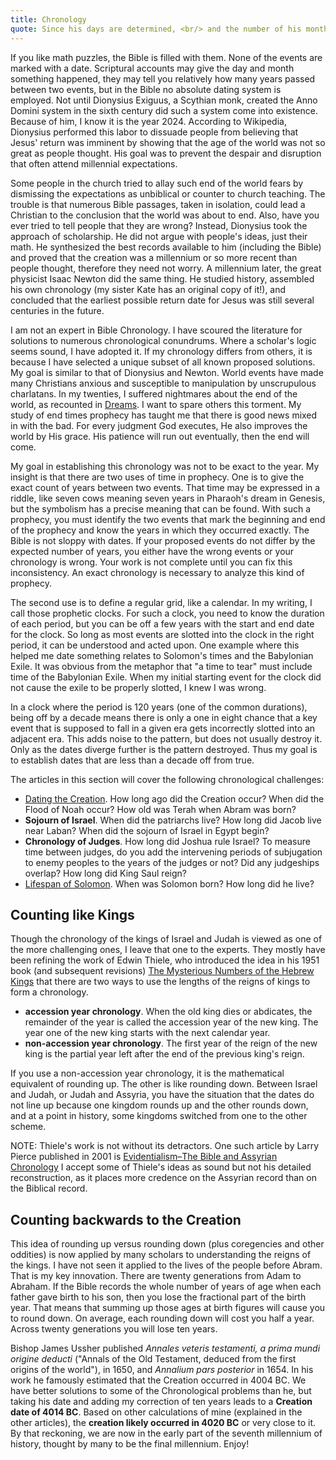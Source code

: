 ```yaml
---
title: Chronology
quote: Since his days are determined, <br/> and the number of his months is with you, <br/> and you have appointed his limits <br/> that he cannot pass... - Job 14:5
---
```

If you like math puzzles, the Bible is filled with them. None of the events are marked with a date.
Scriptural accounts may give the day and month something happened, they may tell you relatively how many years passed between two events,
but in the Bible no absolute dating system is employed. Not until Dionysius Exiguus, a Scythian monk, created the Anno Domini system 
in the sixth century did such a system come into existence. Because of him, I know it is the year 2024.
According to Wikipedia, Dionysius performed this labor to dissuade people from believing that Jesus' return was imminent 
by showing that the age of the world was not so great as people thought.
His goal was to prevent the despair and disruption that often attend millennial expectations. 

Some people in the church tried to allay such end of the world fears by dismissing the expectations as unbiblical or 
counter to church teaching. The trouble is that numerous Bible passages, taken in isolation, could lead a Christian
to the conclusion that the world was about to end. Also, have you ever tried to tell people that they are wrong?
Instead, Dionysius took the approach of scholarship. He did not argue with people's ideas, just their math.
He synthesized the best records available to him (including the Bible) and proved that the creation was a millennium or so
more recent than people thought, therefore they need not worry. A millennium later, the great physicist Isaac Newton
did the same thing. He studied history, assembled his own chronology (my sister Kate has an original copy of it!), 
and concluded that the earliest possible return date for Jesus was still several centuries in the future.

I am not an expert in Bible Chronology. I have scoured the literature for solutions to numerous chronological conundrums.
Where a scholar's logic seems sound, I have adopted it. If my chronology differs from others, it is because I have selected
a unique subset of all known proposed solutions. My goal is similar to that of Dionysius and Newton. World events
have made many Christians anxious and susceptible to manipulation by unscrupulous charlatans. In my twenties, I suffered
nightmares about the end of the world, as recounted in [Dreams](./dreams.html). I want to spare others this torment.
My study of end times prophecy has taught me that there is good news mixed in with the bad. For every judgment God executes,
He also improves the world by His grace. His patience will run out eventually, then the end will come.

My goal in establishing this chronology was not to be exact to the year. My insight is that there are two uses of time in prophecy.
One is to give the exact count of years between two events. That time may be expressed in a riddle, like seven cows meaning seven years
in Pharaoh's dream in Genesis, but the symbolism has a precise meaning that can be found. With such a prophecy, you must identify
the two events that mark the beginning and end of the prophecy and know the years in which they occurred exactly.
The Bible is not sloppy with dates. If your proposed events do not differ by the expected number of years, you either
have the wrong events or your chronology is wrong. Your work is not complete until you can fix this inconsistency.
An exact chronology is necessary to analyze this kind of prophecy.

The second use is to define a regular grid, like a calendar. In my writing, I call those prophetic clocks. 
For such a clock, you need to know the duration of each period, but you can be off a few years with the start and end date for the clock. 
So long as most events are slotted into the clock in the right period, it can be understood and acted upon. 
One example where this helped me date something relates to Solomon's times and the Babylonian Exile. 
It was obvious from the metaphor that "a time to tear" must include time of the Babylonian Exile. When my initial 
starting event for the clock did not cause the exile to be properly slotted, I knew I was wrong.

In a clock where the period is 120 years (one of the common durations), being off by a decade means there is only a one in eight
chance that a key event that is supposed to fall in a given era gets incorrectly slotted into an adjacent era. 
This adds noise to the pattern, but does not usually destroy it. Only as the dates diverge further is 
the pattern destroyed. Thus my goal is to establish dates that are less than a decade off from true.

The articles in this section will cover the following chronological challenges:

 - [Dating the Creation](./dating-the-creation.html). How long ago did the Creation occur? When did the Flood of Noah occur? How old was Terah when Abram was born?
 - **Sojourn of Israel**. When did the patriarchs live? How long did Jacob live near Laban? When did the sojourn of Israel in Egypt begin?
 - **Chronology of Judges**. How long did Joshua rule Israel? To measure time between judges, do you add the intervening periods of subjugation to enemy peoples to the years of the judges or not? Did any judgeships overlap? How long did King Saul reign?
 - [Lifespan of Solomon](./lifespan-of-solomon.html). When was Solomon born? How long did he live?

## Counting like Kings

Though the chronology of the kings of Israel and Judah is viewed as one of the more challenging ones, I leave that one to the experts.
They mostly have been refining the work of Edwin Thiele, who introduced the idea in his 1951 book (and subsequent revisions)
[The Mysterious Numbers of the Hebrew Kings](https://en.wikipedia.org/wiki/The_Mysterious_Numbers_of_the_Hebrew_Kings)
that there are two ways to use the lengths of the reigns of kings to form a chronology. 

  - **accession year chronology**. When the old king dies or abdicates, the remainder of the year is called the accession year of the new king. The year one of the new king starts with the next calendar year.
  - **non-accession year chronology**. The first year of the reign of the new king is the partial year left after the end of the previous king's reign. 

If you use a non-accession year chronology, it is the mathematical equivalent of rounding up. The other is like rounding down.
Between Israel and Judah, or Judah and Assyria, you have the situation that the dates do not line up because one kingdom
rounds up and the other rounds down, and at a point in history, some kingdoms switched from one to the other scheme.

NOTE: Thiele's work is not without its detractors. One such article by Larry Pierce published in 2001 is 
[Evidentialism–The Bible and Assyrian Chronology](https://answersingenesis.org/bible-history/evidentialism-the-bible-and-assyrian-chronology/)
I accept some of Thiele's ideas as sound but not his detailed reconstruction, as it places more credence on the Assyrian record than on the Biblical record.

## Counting backwards to the Creation

This idea of rounding up versus rounding down (plus coregencies and other oddities) is now applied by many scholars to understanding 
the reigns of the kings. I have not seen it applied to the lives of the people before Abram. That is my key innovation. 
There are twenty generations from Adam to Abraham. If the Bible records the whole number of years of age when each father 
gave birth to his son, then you lose the fractional part of the birth year. That means that summing up those ages at birth figures 
will cause you to round down. On average, each rounding down will cost you half a year. Across twenty generations you will lose ten years.

Bishop James Ussher published *Annales veteris testamenti, a prima mundi origine deducti* 
("Annals of the Old Testament, deduced from the first origins of the world"), in 1650, and *Annalium pars posterior* in 1654. 
In his work he famously estimated that the Creation occurred in 4004 BC. We have better solutions to some of the Chronological 
problems than he, but taking his date and adding my correction of ten years leads to a **Creation date of 4014 BC**. 
Based on other calculations of mine (explained in the other articles), the **creation likely occurred in 4020 BC** or very close to it.
By that reckoning, we are now in the early part of the seventh millennium of history, thought by many to be the final millennium.
Enjoy!


